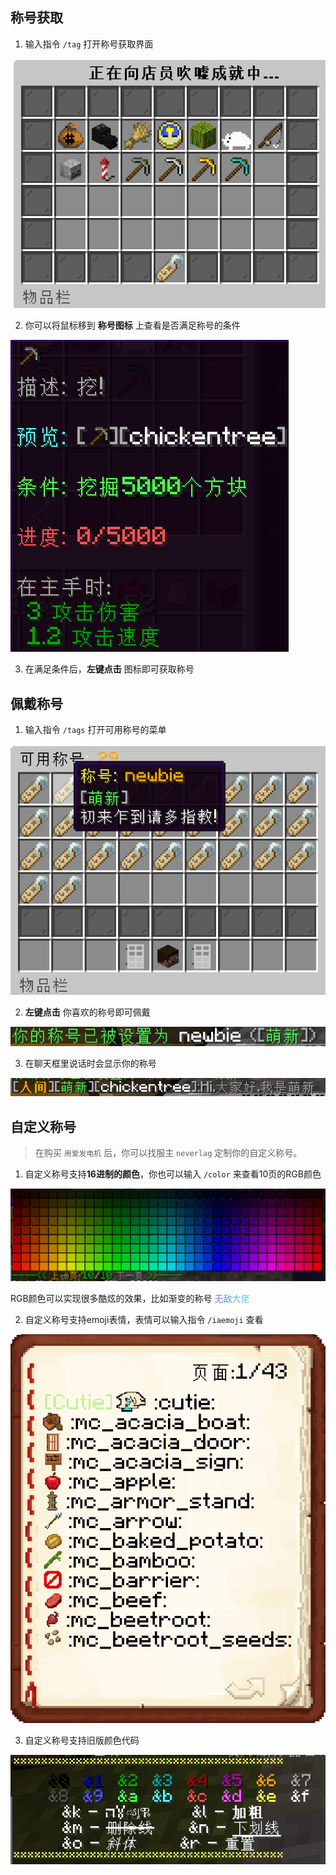 ## 称号获取
1. 输入指令 `/tag` 打开称号获取界面

![称号菜单](pics/tag.png)

2. 你可以将鼠标移到 **称号图标** 上查看是否满足称号的条件

<img src="pics/tag1.png" class="size" alt="石头镐的称号">

3. 在满足条件后，**左键点击** 图标即可获取称号

## 佩戴称号

1. 输入指令 `/tags` 打开可用称号的菜单

![可用称号](pics/tags.png)

2. **左键点击** 你喜欢的称号即可佩戴

![称号设置成功](pics/tags1.png)

3. 在聊天框里说话时会显示你的称号

![聊天框里显示的称号](pics/tags2.png)

## 自定义称号

> 在购买 `用爱发电机` 后，你可以找服主 `neverlag` 定制你的自定义称号。

1. 自定义称号支持**16进制的颜色**，你也可以输入 `/color` 来查看10页的RGB颜色

![16进制颜色](pics/color.png)

RGB颜色可以实现很多酷炫的效果，比如渐变的称号
<font color=#637FFC>无</font><font color=#6098F9>敌</font><font color=#5DB1F6>大</font><font color=#5ACAF3>佬</font>

2. 自定义称号支持emoji表情，表情可以输入指令 `/iaemoji` 查看

![emoji表情书](pics/iaemoji.png)

3. 自定义称号支持旧版颜色代码

![旧版颜色代码](pics/colors.png)
